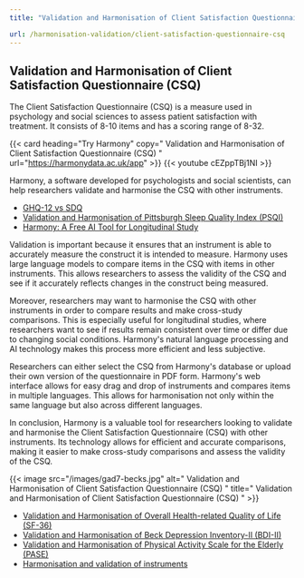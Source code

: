 ```yaml
---
title: "Validation and Harmonisation of Client Satisfaction Questionnaire (CSQ)"

url: /harmonisation-validation/client-satisfaction-questionnaire-csq
---
```


## Validation and Harmonisation of Client Satisfaction Questionnaire (CSQ)

The Client Satisfaction Questionnaire (CSQ) is a measure used in psychology and social sciences to assess patient satisfaction with treatment. It consists of 8-10 items and has a scoring range of 8-32.

{{< card heading="Try Harmony" copy=" Validation and Harmonisation of Client Satisfaction Questionnaire (CSQ) " url="https://harmonydata.ac.uk/app" >}}
{{< youtube cEZppTBj1NI >}}

Harmony, a software developed for psychologists and social scientists, can help researchers validate and harmonise the CSQ with other instruments. 

* [GHQ-12 vs SDQ](/ghq-12-vs-sdq)
* [Validation and Harmonisation of Pittsburgh Sleep Quality Index (PSQI)](/harmonisation-validation/pittsburgh-sleep-quality-index-psqi)
* [Harmony: A Free AI Tool for Longitudinal Study](/item-harmonisation/harmony-a-free-ai-tool-for-longitudinal-study)

Validation is important because it ensures that an instrument is able to accurately measure the construct it is intended to measure. Harmony uses large language models to compare items in the CSQ with items in other instruments. This allows researchers to assess the validity of the CSQ and see if it accurately reflects changes in the construct being measured. 

Moreover, researchers may want to harmonise the CSQ with other instruments in order to compare results and make cross-study comparisons. This is especially useful for longitudinal studies, where researchers want to see if results remain consistent over time or differ due to changing social conditions. Harmony's natural language processing and AI technology makes this process more efficient and less subjective. 

Researchers can either select the CSQ from Harmony's database or upload their own version of the questionnaire in PDF form. Harmony's web interface allows for easy drag and drop of instruments and compares items in multiple languages. This allows for harmonisation not only within the same language but also across different languages. 

In conclusion, Harmony is a valuable tool for researchers looking to validate and harmonise the Client Satisfaction Questionnaire (CSQ) with other instruments. Its technology allows for efficient and accurate comparisons, making it easier to make cross-study comparisons and assess the validity of the CSQ. 


{{< image src="/images/gad7-becks.jpg" alt=" Validation and Harmonisation of Client Satisfaction Questionnaire (CSQ) " title=" Validation and Harmonisation of Client Satisfaction Questionnaire (CSQ) " >}}









* [Validation and Harmonisation of Overall Health-related Quality of Life (SF-36)](/harmonisation-validation/overall-health-related-quality-of-life-sf-36)
* [Validation and Harmonisation of Beck Depression Inventory-II (BDI-II)](/harmonisation-validation/beck-depression-inventory-ii-bdi-ii)
* [Validation and Harmonisation of Physical Activity Scale for the Elderly (PASE)](/harmonisation-validation/physical-activity-scale-for-the-elderly-pase)
* [Harmonisation and validation of instruments](/harmonisation-validation/)